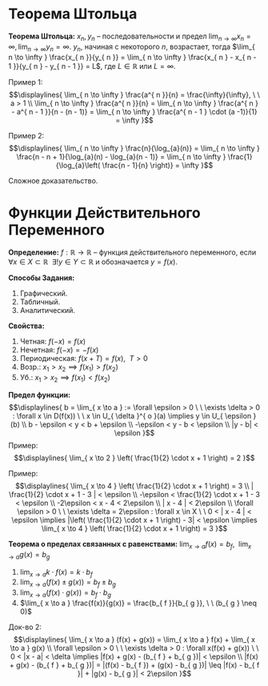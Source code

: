 # Теорема Штольца
**Теорема Штольца:** $x_{ n }, y_{ n }$ – последовательности и предел $\lim_{ n \to \infty }x_{ n } = \infty, \lim_{ n \to \infty }y_{ n } = \infty$. $y_{ n }$, начиная с некоторого $n$, возрастает, тогда $\lim_{ n \to \infty } \frac{x_{ n }}{y_{ n }} = \lim_{ n \to \infty } \frac{x_{ n } - x_{ n - 1 }}{y_{ n } - y_{ n - 1 }} = L$, где $L \in \mathbb{R} \text{ или } L = \infty$.  

Пример 1: 
$$\displaylines{
\lim_{ n \to \infty } \frac{a^{ n }}{n} = \frac{\infty}{\infty}, \ \ a > 1 \\ 
\lim_{ n \to \infty } \frac{a^{ n }}{n} = \lim_{ n \to \infty }  \frac{a^{ n } - a^{ n - 1 }}{n - (n - 1)} = \lim_{ n \to \infty } \frac{a^{ n - 1 } \cdot (a -1)}{1} = \infty
}$$

Пример 2: 
$$\displaylines{
\lim_{ n \to \infty } \frac{n}{\log_{a}(n)} = \lim_{ n \to \infty } \frac{n - n + 1}{\log_{a}(n) - \log_{a}(n - 1)} = \lim_{ n \to \infty } \frac{1}{\log_{a}\left( \frac{n - 1}{n} \right)} = \infty
}$$

Сложное доказательство.

# Функции Действительного Переменного
**Определение:** $f : \mathbb{R} \to \mathbb{R}$ – функция действительного переменного, если $\forall x \in X \subset \mathbb{R} \ \ \exists! y \in Y \subset \mathbb{R}$ и обозначается $y = f(x)$. 

**Способы Задания:** 
1. Графический. 
2. Табличный. 
3. Аналитический.   

**Свойства:**
1. Четная: $f(-x) = f(x)$
2. Нечетная: $f(-x) = -f(x)$
3. Периодическая: $f(x + T) = f(x), \ \ T > 0$
4. Возр.: $x_{ 1 } > x_{ 2 } \implies f(x_{ 1 }) > f(x_{ 2 })$
5. Уб.: $x_{ 1 } > x_{ 2 } \implies f(x_{ 1 }) < f(x_{ 2 })$ 

**Предел функции:**
$$\displaylines{
b = \lim_{ x \to a } := \forall \epsilon > 0 \ \ \exists \delta > 0 : \forall x \in D(f(x)) \ \ x \in U_{ \delta }^{ o }(a) \implies y \in U_{ \epsilon }(b)  \\
b - \epsilon < y < b + \epsilon \\ 
-\epsilon < y - b < \epsilon \\ 
|y - b| < \epsilon
}$$
Пример: 
$$\displaylines{
\lim_{ x \to 2 } \left( \frac{1}{2} \cdot x + 1 \right) = 2
}$$

Пример: 
$$\displaylines{
\lim_{ x \to 4 } \left( \frac{1}{2} \cdot x + 1 \right) = 3 \\ 
| \frac{1}{2} \cdot x + 1 - 3 | < \epsilon \\ 
-\epsilon < \frac{1}{2} \cdot x + 1 - 3 < \epsilon \\ 
-2\epsilon < x - 4 < 2\epsilon \\ 
| x - 4 | < 2\epsilon \\ 
\forall \epsilon > 0 \ \ \exists \delta = 2\epsilon : \forall x \in X \ \ 0 < | x - 4 | < \epsilon \implies |\left( \frac{1}{2} \cdot x + 1 \right) - 3| < \epsilon \implies \lim_{ x \to 4 } \left( \frac{1}{2} \cdot x + 1 \right) = 3 
}$$

**Теорема о пределах связанных с равенствами:** $\lim_{ x \to a } f(x) = b_{ f }, \ \ \lim_{ x \to a } g(x) = b_{ g }$ 
1. $\lim_{ x \to a } k \cdot f(x) = k \cdot b_{ f }$
2. $\lim_{ x \to a } (f(x) \pm g(x)) = b_{ f } \pm b_{ g }$
3. $\lim_{ x \to a }(f(x) \cdot g(x)) = b_{ f } \cdot b_{ g }$
4. $\lim_{ x \to a } \frac{f(x)}{g(x)} = \frac{b_{ f }}{b_{ g }}, \ \ (b_{ g } \neq 0)$

Док-во 2: 
$$\displaylines{
\lim_{ x \to a } (f(x) + g(x)) = \lim_{ x \to a } f(x) + \lim_{ x \to a } g(x) \\ 
\forall \epsilon > 0 \ \ \exists \delta > 0 : \forall x(f(x) + g(x)) \ \ 0 < |x - a| < \delta \implies |f(x) + g(x) - (b_{ f } + b_{ g })| < \epsilon \\ 
|f(x) + g(x) - (b_{ f } + b_{ g })| = |(f(x) - b_{ f }) + (g(x) - b_{ g })| \leq |f(x) - b_{ f }| + |g(x) - b_{ g }| < 2\epsilon
}$$

